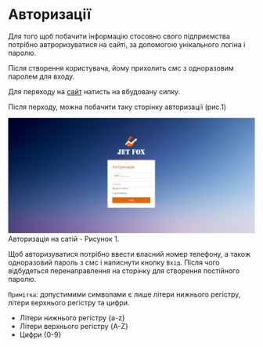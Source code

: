 # Авторизації
Для того щоб побачити інформацію стосовно свого підприємства потрібно автроризуватися на сайті, за допомогою унікального логіна і паролю.

Після створення користувача, йому прихолить смс з одноразовим паролем для входу.

Для переходу на [сайт](my.jetfox.pro) натисть на вбудовану силку.

Після перходу, можна побачити таку сторінку авторизації (рис.1)

![login](../../img/site/login.jpg)
Авторизація на сатій - Рисунок 1.

Щоб авторизуватися потрібно ввести власний номер телефону, а також одноразовий пароль з смс і наnиснути кнопку `Вхід`. Після чого відбудеться перенаправлення на сторінку для створення постійного паролю. 

`Примітка`:  допустимими символами є лише літери нижнього регістру, літери верхнього регістру та цифри.

- Літери нижнього регістру {a-z}
- Літери верхнього регістру {A-Z}
- Цифри {0-9}